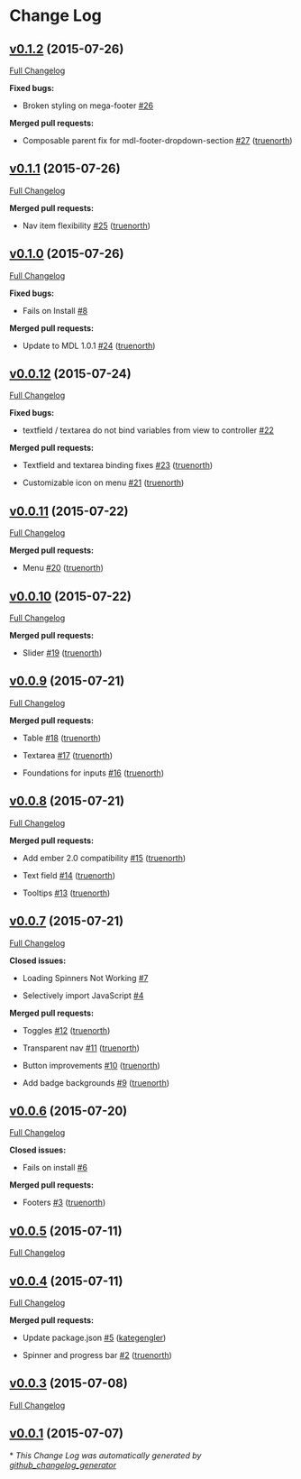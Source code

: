 # Change Log

## [v0.1.2](https://github.com/truenorth/ember-material-lite/tree/v0.1.2) (2015-07-26)

[Full Changelog](https://github.com/truenorth/ember-material-lite/compare/v0.1.1...v0.1.2)

**Fixed bugs:**

- Broken styling on mega-footer [\#26](https://github.com/truenorth/ember-material-lite/issues/26)

**Merged pull requests:**

- Composable parent fix for mdl-footer-dropdown-section [\#27](https://github.com/truenorth/ember-material-lite/pull/27) ([truenorth](https://github.com/truenorth))

## [v0.1.1](https://github.com/truenorth/ember-material-lite/tree/v0.1.1) (2015-07-26)

[Full Changelog](https://github.com/truenorth/ember-material-lite/compare/v0.1.0...v0.1.1)

**Merged pull requests:**

- Nav item flexibility [\#25](https://github.com/truenorth/ember-material-lite/pull/25) ([truenorth](https://github.com/truenorth))

## [v0.1.0](https://github.com/truenorth/ember-material-lite/tree/v0.1.0) (2015-07-26)

[Full Changelog](https://github.com/truenorth/ember-material-lite/compare/v0.0.12...v0.1.0)

**Fixed bugs:**

- Fails on Install [\#8](https://github.com/truenorth/ember-material-lite/issues/8)

**Merged pull requests:**

- Update to MDL 1.0.1 [\#24](https://github.com/truenorth/ember-material-lite/pull/24) ([truenorth](https://github.com/truenorth))

## [v0.0.12](https://github.com/truenorth/ember-material-lite/tree/v0.0.12) (2015-07-24)

[Full Changelog](https://github.com/truenorth/ember-material-lite/compare/v0.0.11...v0.0.12)

**Fixed bugs:**

- textfield / textarea do not bind variables from view to controller [\#22](https://github.com/truenorth/ember-material-lite/issues/22)

**Merged pull requests:**

- Textfield and textarea binding fixes [\#23](https://github.com/truenorth/ember-material-lite/pull/23) ([truenorth](https://github.com/truenorth))

- Customizable icon on menu [\#21](https://github.com/truenorth/ember-material-lite/pull/21) ([truenorth](https://github.com/truenorth))

## [v0.0.11](https://github.com/truenorth/ember-material-lite/tree/v0.0.11) (2015-07-22)

[Full Changelog](https://github.com/truenorth/ember-material-lite/compare/v0.0.10...v0.0.11)

**Merged pull requests:**

- Menu [\#20](https://github.com/truenorth/ember-material-lite/pull/20) ([truenorth](https://github.com/truenorth))

## [v0.0.10](https://github.com/truenorth/ember-material-lite/tree/v0.0.10) (2015-07-22)

[Full Changelog](https://github.com/truenorth/ember-material-lite/compare/v0.0.9...v0.0.10)

**Merged pull requests:**

- Slider [\#19](https://github.com/truenorth/ember-material-lite/pull/19) ([truenorth](https://github.com/truenorth))

## [v0.0.9](https://github.com/truenorth/ember-material-lite/tree/v0.0.9) (2015-07-21)

[Full Changelog](https://github.com/truenorth/ember-material-lite/compare/v0.0.8...v0.0.9)

**Merged pull requests:**

- Table [\#18](https://github.com/truenorth/ember-material-lite/pull/18) ([truenorth](https://github.com/truenorth))

- Textarea [\#17](https://github.com/truenorth/ember-material-lite/pull/17) ([truenorth](https://github.com/truenorth))

- Foundations for inputs [\#16](https://github.com/truenorth/ember-material-lite/pull/16) ([truenorth](https://github.com/truenorth))

## [v0.0.8](https://github.com/truenorth/ember-material-lite/tree/v0.0.8) (2015-07-21)

[Full Changelog](https://github.com/truenorth/ember-material-lite/compare/v0.0.7...v0.0.8)

**Merged pull requests:**

- Add ember 2.0 compatibility [\#15](https://github.com/truenorth/ember-material-lite/pull/15) ([truenorth](https://github.com/truenorth))

- Text field [\#14](https://github.com/truenorth/ember-material-lite/pull/14) ([truenorth](https://github.com/truenorth))

- Tooltips [\#13](https://github.com/truenorth/ember-material-lite/pull/13) ([truenorth](https://github.com/truenorth))

## [v0.0.7](https://github.com/truenorth/ember-material-lite/tree/v0.0.7) (2015-07-21)

[Full Changelog](https://github.com/truenorth/ember-material-lite/compare/v0.0.6...v0.0.7)

**Closed issues:**

- Loading Spinners Not Working [\#7](https://github.com/truenorth/ember-material-lite/issues/7)

- Selectively import JavaScript [\#4](https://github.com/truenorth/ember-material-lite/issues/4)

**Merged pull requests:**

- Toggles [\#12](https://github.com/truenorth/ember-material-lite/pull/12) ([truenorth](https://github.com/truenorth))

- Transparent nav [\#11](https://github.com/truenorth/ember-material-lite/pull/11) ([truenorth](https://github.com/truenorth))

- Button improvements [\#10](https://github.com/truenorth/ember-material-lite/pull/10) ([truenorth](https://github.com/truenorth))

- Add badge backgrounds [\#9](https://github.com/truenorth/ember-material-lite/pull/9) ([truenorth](https://github.com/truenorth))

## [v0.0.6](https://github.com/truenorth/ember-material-lite/tree/v0.0.6) (2015-07-20)

[Full Changelog](https://github.com/truenorth/ember-material-lite/compare/v0.0.5...v0.0.6)

**Closed issues:**

- Fails on install [\#6](https://github.com/truenorth/ember-material-lite/issues/6)

**Merged pull requests:**

- Footers [\#3](https://github.com/truenorth/ember-material-lite/pull/3) ([truenorth](https://github.com/truenorth))

## [v0.0.5](https://github.com/truenorth/ember-material-lite/tree/v0.0.5) (2015-07-11)

[Full Changelog](https://github.com/truenorth/ember-material-lite/compare/v0.0.4...v0.0.5)

## [v0.0.4](https://github.com/truenorth/ember-material-lite/tree/v0.0.4) (2015-07-11)

[Full Changelog](https://github.com/truenorth/ember-material-lite/compare/v0.0.3...v0.0.4)

**Merged pull requests:**

- Update package.json [\#5](https://github.com/truenorth/ember-material-lite/pull/5) ([kategengler](https://github.com/kategengler))

- Spinner and progress bar [\#2](https://github.com/truenorth/ember-material-lite/pull/2) ([truenorth](https://github.com/truenorth))

## [v0.0.3](https://github.com/truenorth/ember-material-lite/tree/v0.0.3) (2015-07-08)

[Full Changelog](https://github.com/truenorth/ember-material-lite/compare/v0.0.1...v0.0.3)

## [v0.0.1](https://github.com/truenorth/ember-material-lite/tree/v0.0.1) (2015-07-07)



\* *This Change Log was automatically generated by [github_changelog_generator](https://github.com/skywinder/Github-Changelog-Generator)*
